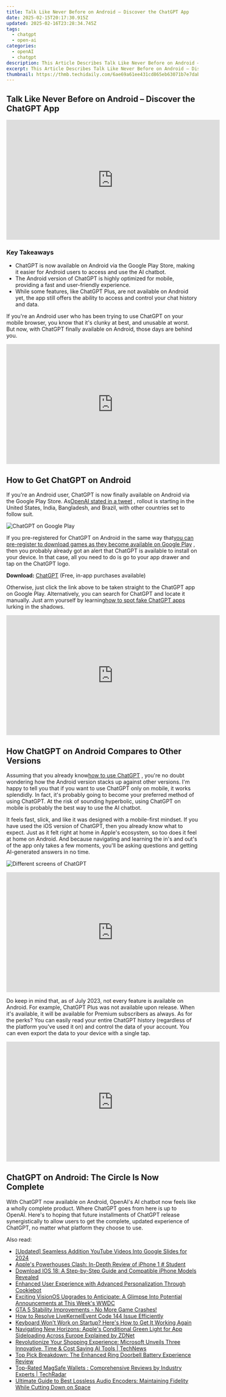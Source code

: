 ```yaml
---
title: Talk Like Never Before on Android – Discover the ChatGPT App
date: 2025-02-15T20:17:30.915Z
updated: 2025-02-16T23:28:34.745Z
tags:
  - chatgpt
  - open-ai
categories:
  - openAI
  - chatgpt
description: This Article Describes Talk Like Never Before on Android – Discover the ChatGPT App
excerpt: This Article Describes Talk Like Never Before on Android – Discover the ChatGPT App
thumbnail: https://thmb.techidaily.com/6ae69a61ee431cd865eb63071b7e7dab33df662eeb4d068d44c620780bca6c82.jpeg
---
```


## Talk Like Never Before on Android – Discover the ChatGPT App

<!-- affiliate ads begin -->
<iframe width="560" height="315" src="https://www.youtube.com/embed/9Jfq2Wx1Bcs?si=YQrYpTy0g4aV5QaO" title="YouTube video player" frameborder="0" allow="accelerometer; autoplay; clipboard-write; encrypted-media; gyroscope; picture-in-picture; web-share" referrerpolicy="strict-origin-when-cross-origin" allowfullscreen></iframe>
<!-- affiliate ads end -->

### Key Takeaways

* ChatGPT is now available on Android via the Google Play Store, making it easier for Android users to access and use the AI chatbot.
* The Android version of ChatGPT is highly optimized for mobile, providing a fast and user-friendly experience.
* While some features, like ChatGPT Plus, are not available on Android yet, the app still offers the ability to access and control your chat history and data.

 If you're an Android user who has been trying to use ChatGPT on your mobile browser, you know that it's clunky at best, and unusable at worst. But now, with ChatGPT finally available on Android, those days are behind you.

<!-- affiliate ads begin -->
<iframe width="560" height="315" src="https://www.youtube.com/embed/AcAYRX0cwwA?si=DxqWU39vqksZbe1s" title="YouTube video player" frameborder="0" allow="accelerometer; autoplay; clipboard-write; encrypted-media; gyroscope; picture-in-picture; web-share" referrerpolicy="strict-origin-when-cross-origin" allowfullscreen></iframe>
<!-- affiliate ads end -->

## How to Get ChatGPT on Android

 If you're an Android user, ChatGPT is now finally available on Android via the Google Play Store. As[OpenAI stated in a tweet](https://twitter.com/OpenAI/status/1683854695398522881) , rollout is starting in the United States, India, Bangladesh, and Brazil, with other countries set to follow suit.

![ChatGPT on Google Play](https://static1.makeuseofimages.com/wordpress/wp-content/uploads/wm/2023/07/chatgpt-google-play-1.jpg)

 If you pre-registered for ChatGPT on Android in the same way that[you can pre-register to download games as they become available on Google Play](https://www.makeuseof.com/pre-register-games-google-play-store/) , then you probably already got an alert that ChatGPT is available to install on your device. In that case, all you need to do is go to your app drawer and tap on the ChatGPT logo.

**Download:** [ChatGPT](https://www.anrdoezrs.net/links/7251228/type/dlg/sid/UUmuoUeUpU2028180/https://play.google.com/store/apps/details?id=com.openai.chatgpt&hl=en&gl=US) (Free, in-app purchases available)

 Otherwise, just click the link above to be taken straight to the ChatGPT app on Google Play. Alternatively, you can search for ChatGPT and locate it manually. Just arm yourself by learning[how to spot fake ChatGPT apps](https://www.makeuseof.com/how-to-spot-fake-chatgpt-app-on-apple-app-store/) lurking in the shadows.

<!-- affiliate ads begin -->
<iframe width="560" height="315" src="https://www.youtube.com/embed/qv4Qm7kpeMs?si=9fv5SOS5a2DvixTK" title="YouTube video player" frameborder="0" allow="accelerometer; autoplay; clipboard-write; encrypted-media; gyroscope; picture-in-picture; web-share" referrerpolicy="strict-origin-when-cross-origin" allowfullscreen></iframe>
<!-- affiliate ads end -->

## How ChatGPT on Android Compares to Other Versions

 Assuming that you already know[how to use ChatGPT](https://www.makeuseof.com/how-to-use-chatgpt-by-openai) , you're no doubt wondering how the Android version stacks up against other versions. I'm happy to tell you that if you want to use ChatGPT only on mobile, it works splendidly. In fact, it's probably going to become your preferred method of using ChatGPT. At the risk of sounding hyperbolic, using ChatGPT on mobile is probably the best way to use the AI chatbot.

 It feels fast, slick, and like it was designed with a mobile-first mindset. If you have used the iOS version of ChatGPT, then you already know what to expect. Just as it felt right at home in Apple's ecosystem, so too does it feel at home on Android. And because navigating and learning the in's and out's of the app only takes a few moments, you'll be asking questions and getting AI-generated answers in no time.

![Different screens of ChatGPT](https://static1.makeuseofimages.com/wordpress/wp-content/uploads/wm/2023/07/chatgpt-android-overview.png)

<!-- affiliate ads begin -->
<iframe width="560" height="315" src="https://www.youtube.com/embed/mHFtYJppXFk?si=ylFaAT4nXqCmlV8F" title="YouTube video player" frameborder="0" allow="accelerometer; autoplay; clipboard-write; encrypted-media; gyroscope; picture-in-picture; web-share" referrerpolicy="strict-origin-when-cross-origin" allowfullscreen></iframe>
<!-- affiliate ads end -->

 Do keep in mind that, as of July 2023, not every feature is available on Android. For example, ChatGPT Plus was not available upon release. When it's available, it will be available for Premium subscribers as always. As for the perks? You can easily read your entire ChatGPT history (regardless of the platform you've used it on) and control the data of your account. You can even export the data to your device with a single tap.

<!-- affiliate ads begin -->
<iframe width="560" height="315" src="https://www.youtube.com/embed/yDuvbv0QOYI?si=byottcEM_Rrvi4EL" title="YouTube video player" frameborder="0" allow="accelerometer; autoplay; clipboard-write; encrypted-media; gyroscope; picture-in-picture; web-share" referrerpolicy="strict-origin-when-cross-origin" allowfullscreen></iframe>
<!-- affiliate ads end -->

## ChatGPT on Android: The Circle Is Now Complete

 With ChatGPT now available on Android, OpenAI's AI chatbot now feels like a wholly complete product. Where ChatGPT goes from here is up to OpenAI. Here's to hoping that future installments of ChatGPT release synergistically to allow users to get the complete, updated experience of ChatGPT, no matter what platform they choose to use.

<ins class="adsbygoogle"
     style="display:block"
     data-ad-format="autorelaxed"
     data-ad-client="ca-pub-7571918770474297"
     data-ad-slot="1223367746"></ins>

<ins class="adsbygoogle"
     style="display:block"
     data-ad-client="ca-pub-7571918770474297"
     data-ad-slot="8358498916"
     data-ad-format="auto"
     data-full-width-responsive="true"></ins>

<span class="atpl-alsoreadstyle">Also read:</span>
<div><ul>
<li><a href="https://youtube-blog.techidaily.com/ed-seamless-addition-youtube-videos-into-google-slides-for-2024/"><u>[Updated] Seamless Addition YouTube Videos Into Google Slides for 2024</u></a></li>
<li><a href="https://tech-haven.techidaily.com/apples-powerhouses-clash-in-depth-review-of-iphone-1-student/"><u>Apple's Powerhouses Clash: In-Depth Review of iPhone 1 # Student</u></a></li>
<li><a href="https://tech-haven.techidaily.com/download-ios-18-a-step-by-step-guide-and-compatible-iphone-models-revealed/"><u>Download IOS 18: A Step-by-Step Guide and Compatible iPhone Models Revealed</u></a></li>
<li><a href="https://vp-tips.techidaily.com/enhanced-user-experience-with-advanced-personalization-through-cookiebot/"><u>Enhanced User Experience with Advanced Personalization Through Cookiebot</u></a></li>
<li><a href="https://tech-haven.techidaily.com/exciting-visionos-upgrades-to-anticipate-a-glimpse-into-potential-announcements-at-this-weeks-wwdc/"><u>Exciting VisionOS Upgrades to Anticipate: A Glimpse Into Potential Announcements at This Week's WWDC</u></a></li>
<li><a href="https://program-issues.techidaily.com/1723010189071-gta-5-stability-improvements-no-more-game-crashes/"><u>GTA 5 Stability Improvements - No More Game Crashes!</u></a></li>
<li><a href="https://win-howtos.techidaily.com/how-to-resolve-livekernelevent-code-144-issue-efficiently/"><u>How to Resolve LiveKernelEvent Code 144 Issue Efficiently</u></a></li>
<li><a href="https://win-howtos.techidaily.com/1723212123938-keyboard-wont-work-on-startup-heres-how-to-get-it-working-again/"><u>Keyboard Won't Work on Startup? Here's How to Get It Working Again</u></a></li>
<li><a href="https://tech-haven.techidaily.com/navigating-new-horizons-apples-conditional-green-light-for-app-sideloading-across-europe-explained-by-zdnet/"><u>Navigating New Horizons: Apple's Conditional Green Light for App Sideloading Across Europe Explained by ZDNet</u></a></li>
<li><a href="https://some-tips.techidaily.com/revolutionize-your-shopping-experience-microsoft-unveils-three-innovative-time-and-cost-saving-ai-tools-technews/"><u>Revolutionize Your Shopping Experience: Microsoft Unveils Three Innovative, Time & Cost Saving AI Tools | TechNews</u></a></li>
<li><a href="https://buynow-help.techidaily.com/top-pick-breakdown-the-enhanced-ring-doorbell-battery-experience-review/"><u>Top Pick Breakdown: The Enhanced Ring Doorbell Battery Experience Review</u></a></li>
<li><a href="https://tech-haven.techidaily.com/top-rated-magsafe-wallets-comprehensive-reviews-by-industry-experts-techradar/"><u>Top-Rated MagSafe Wallets : Comprehensive Reviews by Industry Experts | TechRadar</u></a></li>
<li><a href="https://win-answers.techidaily.com/ultimate-guide-to-best-lossless-audio-encoders-maintaining-fidelity-while-cutting-down-on-space/"><u>Ultimate Guide to Best Lossless Audio Encoders: Maintaining Fidelity While Cutting Down on Space</u></a></li>
</ul></div>

